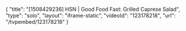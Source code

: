 {
    "title": "[1508429236] HSN | Good Food Fast: Grilled Caprese Salad",
    "type": "solo",
    "layout": "iframe-static",
    "videoId": "123178218",
    "url": "\/tvpembed\/123178218"
}